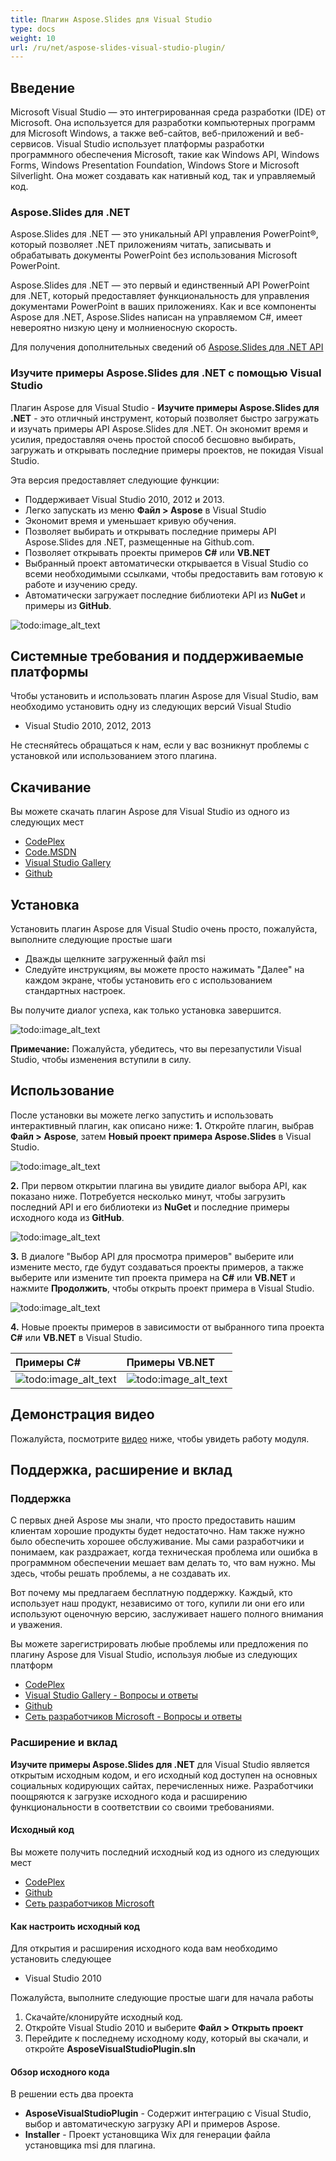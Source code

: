 ```yaml
---
title: Плагин Aspose.Slides для Visual Studio
type: docs
weight: 10
url: /ru/net/aspose-slides-visual-studio-plugin/
---
```


## **Введение**
Microsoft Visual Studio — это интегрированная среда разработки (IDE) от Microsoft. Она используется для разработки компьютерных программ для Microsoft Windows, а также веб-сайтов, веб-приложений и веб-сервисов. Visual Studio использует платформы разработки программного обеспечения Microsoft, такие как Windows API, Windows Forms, Windows Presentation Foundation, Windows Store и Microsoft Silverlight. Она может создавать как нативный код, так и управляемый код.
### **Aspose.Slides для .NET**
Aspose.Slides для .NET — это уникальный API управления PowerPoint®, который позволяет .NET приложениям читать, записывать и обрабатывать документы PowerPoint без использования Microsoft PowerPoint.

Aspose.Slides для .NET — это первый и единственный API PowerPoint для .NET, который предоставляет функциональность для управления документами PowerPoint в ваших приложениях. Как и все компоненты Aspose для .NET, Aspose.Slides написан на управляемом C#, имеет невероятно низкую цену и молниеносную скорость.

Для получения дополнительных сведений об [Aspose.Slides для .NET API](http://www.aspose.com/.net/powerpoint-component.aspx)
### **Изучите примеры Aspose.Slides для .NET с помощью Visual Studio**
Плагин Aspose для Visual Studio - **Изучите примеры Aspose.Slides для .NET** - это отличный инструмент, который позволяет быстро загружать и изучать примеры API Aspose.Slides для .NET. Он экономит время и усилия, предоставляя очень простой способ бесшовно выбирать, загружать и открывать последние примеры проектов, не покидая Visual Studio.

Эта версия предоставляет следующие функции:

- Поддерживает Visual Studio 2010, 2012 и 2013.
- Легко запускать из меню **Файл > Aspose** в Visual Studio
- Экономит время и уменьшает кривую обучения.
- Позволяет выбирать и открывать последние примеры API Aspose.Slides для .NET, размещенные на Github.com.
- Позволяет открывать проекты примеров **C#** или **VB.NET**
- Выбранный проект автоматически открывается в Visual Studio со всеми необходимыми ссылками, чтобы предоставить вам готовую к работе и изучению среду.
- Автоматически загружает последние библиотеки API из **NuGet** и примеры из **GitHub**.

![todo:image_alt_text](aspose-slides-visual-studio-plugin_1)
## **Системные требования и поддерживаемые платформы**
Чтобы установить и использовать плагин Aspose для Visual Studio, вам необходимо установить одну из следующих версий Visual Studio

- Visual Studio 2010, 2012, 2013

Не стесняйтесь обращаться к нам, если у вас возникнут проблемы с установкой или использованием этого плагина.
## **Скачивание**
Вы можете скачать плагин Aspose для Visual Studio из одного из следующих мест

- [CodePlex ](https://asposeSlidesvs.codeplex.com/releases)
- [Code.MSDN ](https://code.msdn.microsoft.com/Explore-AsposeSlides-for-NET-58ac45ed)
- [Visual Studio Gallery ](https://visualstudiogallery.msdn.microsoft.com/b45659c0-9414-4ede-aed2-acc0c27a6b15)
- [Github ](https://github.com/aspose-slides/Aspose.Slides-for-.NET/releases/tag/untagged-ab3cb4109f5bc061a98c)
## **Установка**
Установить плагин Aspose для Visual Studio очень просто, пожалуйста, выполните следующие простые шаги

- Дважды щелкните загруженный файл msi
- Следуйте инструкциям, вы можете просто нажимать "Далее" на каждом экране, чтобы установить его с использованием стандартных настроек.

Вы получите диалог успеха, как только установка завершится.

![todo:image_alt_text](aspose-slides-visual-studio-plugin_2)

**Примечание:** Пожалуйста, убедитесь, что вы перезапустили Visual Studio, чтобы изменения вступили в силу.
## **Использование**
После установки вы можете легко запустить и использовать интерактивный плагин, как описано ниже:
**1.** Откройте плагин, выбрав **Файл > Aspose**, затем **Новый проект примера Aspose.Slides** в Visual Studio.

![todo:image_alt_text](aspose-slides-visual-studio-plugin_3)

**2.** При первом открытии плагина вы увидите диалог выбора API, как показано ниже. Потребуется несколько минут, чтобы загрузить последний API и его библиотеки из **NuGet** и последние примеры исходного кода из **GitHub**.

![todo:image_alt_text](aspose-slides-visual-studio-plugin_4)

**3.** В диалоге "Выбор API для просмотра примеров" выберите или измените место, где будут создаваться проекты примеров, а также выберите или измените тип проекта примера на **C#** или **VB.NET** и нажмите **Продолжить**, чтобы открыть проект примера в Visual Studio.

![todo:image_alt_text](aspose-slides-visual-studio-plugin_1)

**4.** Новые проекты примеров в зависимости от выбранного типа проекта **C#** или **VB.NET** в Visual Studio.

|**Примеры C#** |**Примеры VB.NET** |
| :- | :- |
|![todo:image_alt_text](aspose-slides-visual-studio-plugin_6)|![todo:image_alt_text](aspose-slides-visual-studio-plugin_7)|
## **Демонстрация видео**
Пожалуйста, посмотрите [видео](https://www.youtube.com/watch?v=FyJ2TFlbLE4) ниже, чтобы увидеть работу модуля.
## **Поддержка, расширение и вклад**
### **Поддержка**
С первых дней Aspose мы знали, что просто предоставить нашим клиентам хорошие продукты будет недостаточно. Нам также нужно было обеспечить хорошее обслуживание. Мы сами разработчики и понимаем, как раздражает, когда техническая проблема или ошибка в программном обеспечении мешает вам делать то, что вам нужно. Мы здесь, чтобы решать проблемы, а не создавать их.

Вот почему мы предлагаем бесплатную поддержку. Каждый, кто использует наш продукт, независимо от того, купили ли они его или используют оценочную версию, заслуживает нашего полного внимания и уважения.

Вы можете зарегистрировать любые проблемы или предложения по плагину Aspose для Visual Studio, используя любые из следующих платформ

- [CodePlex ](https://asposeSlidesvs.codeplex.com/workitem/list/basic)
- [Visual Studio Gallery - Вопросы и ответы](https://visualstudiogallery.msdn.microsoft.com/b45659c0-9414-4ede-aed2-acc0c27a6b15)
- [Github ](https://github.com/asposeSlides/Aspose.Slides-for-.NET/issues)
- [Сеть разработчиков Microsoft - Вопросы и ответы ](https://code.msdn.microsoft.com/Explore-AsposeSlides-for-NET-58ac45ed/view/Discussions#content)
### **Расширение и вклад**
**Изучите примеры Aspose.Slides для .NET** для Visual Studio является открытым исходным кодом, и его исходный код доступен на основных социальных кодирующих сайтах, перечисленных ниже. Разработчики поощряются к загрузке исходного кода и расширению функциональности в соответствии со своими требованиями.
#### **Исходный код**
Вы можете получить последний исходный код из одного из следующих мест

- [CodePlex ](https://asposeSlidesvs.codeplex.com/SourceControl/latest)
- [Github ](https://github.com/aspose-slides/Aspose.Slides-for-.NET)
- [Сеть разработчиков Microsoft ](https://code.msdn.microsoft.com/Explore-AsposeSlides-for-NET-58ac45ed)
#### **Как настроить исходный код**
Для открытия и расширения исходного кода вам необходимо установить следующее

- Visual Studio 2010

Пожалуйста, выполните следующие простые шаги для начала работы

1. Скачайте/клонируйте исходный код.
1. Откройте Visual Studio 2010 и выберите **Файл > Открыть проект**
1. Перейдите к последнему исходному коду, который вы скачали, и откройте **AsposeVisualStudioPlugin.sln**
#### **Обзор исходного кода**
В решении есть два проекта

- **AsposeVisualStudioPlugin** - Содержит интеграцию с Visual Studio, выбор и автоматическую загрузку API и примеров Aspose.
- **Installer** - Проект установщика Wix для генерации файла установщика msi для плагина.